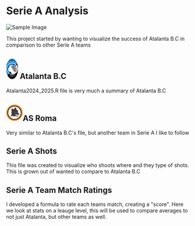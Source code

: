 # Serie A Analysis


<img src="https://github.com/user-attachments/assets/bc3e524b-ff41-4b97-af9d-38bcb053cfd8" alt="Sample Image" width="250" height="300">

This project started by wanting to visualize the success of Atalanta B.C in comparison to other Serie A teams


## <img src="https://github.com/AlexKay23/SerieA_Analysis/blob/7f3728cd9d7743aee3691ef93861c6db35982921/Images/atalanta-seeklogo.png" alt="Sample Image" width="32" height="55"> Atalanta B.C
Atalanta2024_2025.R file is very much a summary of Atalanta B.C

## <img src="https://github.com/AlexKay23/SerieA_Analysis/blob/7f3728cd9d7743aee3691ef93861c6db35982921/Images/as-roma-football-club-seeklogo.png" alt="Sample Image" width="45" height="45">AS Roma
Very similar to Atalanta B.C's file, but another team in Serie A I like to follow

## Serie A Shots
This file was created to visualize who shoots where and they type of shots. This is grown out of wanted to compare to Atalanta B.C

## Serie A Team Match Ratings
I developed a formula to rate each teams match, creating a "score". Here we look at stats on a leauge level, this will be used to compare averages to not just Atalanta, but other teams as well.


